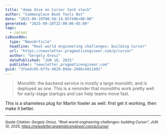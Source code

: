 ```yaml
---
title: "deep dive on Cursor tech stack"
author: "Commonplace Book Tools Bot"
date: "2025-09-29T00:50:19.857496+00:00"
generated: "2025-09-28T22:00:06-05:00"
tags:
  - cursor
isBasedOn:
  type: "NewsArticle"
  headline: "Real-world engineering challenges: building Cursor"
  url: "https://newsletter.pragmaticengineer.com/p/cursor"
  author: "Gergely Orosz"
  datePublished: "JUN 10, 2025"
  publisher: "newsletter.pragmaticengineer.com"
guid: "3feedc05-bffe-4829-89de-2986ce011601"
---
```


> Monolith: the backend service is mostly a large monolith, and is deployed as one. This is a reminder that monoliths work pretty well for early-stage startups and can help teams move fast.

This is a shameless plug for Martin fowler as well. first get it working, then make it better.

---

<sub>Quote Citation: <cite>Gergely Orosz, "Real-world engineering challenges: building Cursor", JUN 10, 2025, <a href="https://newsletter.pragmaticengineer.com/p/cursor">https://newsletter.pragmaticengineer.com/p/cursor</a></cite></sub>